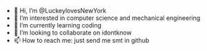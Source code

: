 - 👋 Hi, I’m @LuckeylovesNewYork
- 👀 I’m interested in computer science and mechanical engineering
- 🌱 I’m currently learning coding
- 💞️ I’m looking to collaborate on idontknow
- 📫 How to reach me: just send me smt in github

<!---
LuckeylovesNewYork/LuckeylovesNewYork is a ✨ special ✨ repository because its `README.md` (this file) appears on your GitHub profile.
You can click the Preview link to take a look at your changes.
--->
